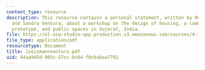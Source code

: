 ```yaml
---
content_type: resource
description: This resource contains a personal statement, written by Rodney Zeismann
  and Sandra Ventura, about a workshop on the design of housing, a community center
  prototype, and public spaces in Gujerat, India.
file: https://ol-ocw-studio-app-production.s3.amazonaws.com/courses/4-170-ecuador-workshop-fall-2006/44aa9d5d905c57cc0c64f0cbabaa7791_1zeismannventura.pdf
file_type: application/pdf
resourcetype: Document
title: 1zeismannventura.pdf
uid: 44aa9d5d-905c-57cc-0c64-f0cbabaa7791
---
```

